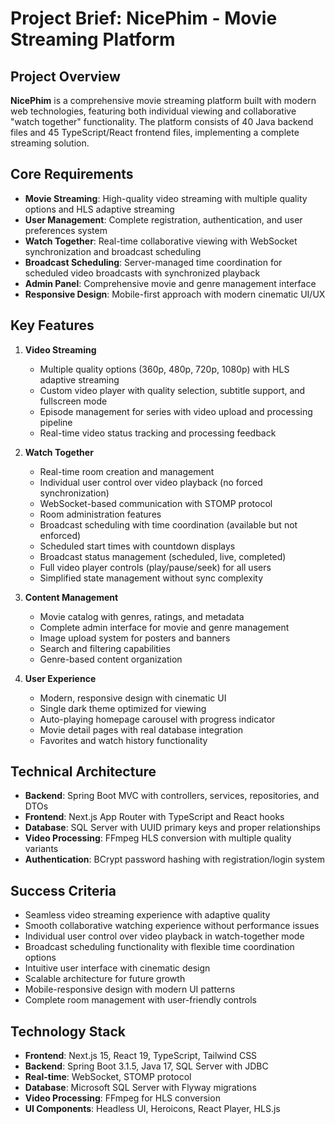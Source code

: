 # Project Brief: NicePhim - Movie Streaming Platform

## Project Overview
**NicePhim** is a comprehensive movie streaming platform built with modern web technologies, featuring both individual viewing and collaborative "watch together" functionality. The platform consists of 40 Java backend files and 45 TypeScript/React frontend files, implementing a complete streaming solution.

## Core Requirements
- **Movie Streaming**: High-quality video streaming with multiple quality options and HLS adaptive streaming
- **User Management**: Complete registration, authentication, and user preferences system
- **Watch Together**: Real-time collaborative viewing with WebSocket synchronization and broadcast scheduling
- **Broadcast Scheduling**: Server-managed time coordination for scheduled video broadcasts with synchronized playback
- **Admin Panel**: Comprehensive movie and genre management interface
- **Responsive Design**: Mobile-first approach with modern cinematic UI/UX

## Key Features
1. **Video Streaming**
   - Multiple quality options (360p, 480p, 720p, 1080p) with HLS adaptive streaming
   - Custom video player with quality selection, subtitle support, and fullscreen mode
   - Episode management for series with video upload and processing pipeline
   - Real-time video status tracking and processing feedback

2. **Watch Together**
   - Real-time room creation and management
   - Individual user control over video playback (no forced synchronization)
   - WebSocket-based communication with STOMP protocol
   - Room administration features
   - Broadcast scheduling with time coordination (available but not enforced)
   - Scheduled start times with countdown displays
   - Broadcast status management (scheduled, live, completed)
   - Full video player controls (play/pause/seek) for all users
   - Simplified state management without sync complexity

3. **Content Management**
   - Movie catalog with genres, ratings, and metadata
   - Complete admin interface for movie and genre management
   - Image upload system for posters and banners
   - Search and filtering capabilities
   - Genre-based content organization

4. **User Experience**
   - Modern, responsive design with cinematic UI
   - Single dark theme optimized for viewing
   - Auto-playing homepage carousel with progress indicator
   - Movie detail pages with real database integration
   - Favorites and watch history functionality

## Technical Architecture
- **Backend**: Spring Boot MVC with controllers, services, repositories, and DTOs
- **Frontend**: Next.js App Router with TypeScript and React hooks
- **Database**: SQL Server with UUID primary keys and proper relationships
- **Video Processing**: FFmpeg HLS conversion with multiple quality variants
- **Authentication**: BCrypt password hashing with registration/login system

## Success Criteria
- Seamless video streaming experience with adaptive quality
- Smooth collaborative watching experience without performance issues
- Individual user control over video playback in watch-together mode
- Broadcast scheduling functionality with flexible time coordination options
- Intuitive user interface with cinematic design
- Scalable architecture for future growth
- Mobile-responsive design with modern UI patterns
- Complete room management with user-friendly controls

## Technology Stack
- **Frontend**: Next.js 15, React 19, TypeScript, Tailwind CSS
- **Backend**: Spring Boot 3.1.5, Java 17, SQL Server with JDBC
- **Real-time**: WebSocket, STOMP protocol
- **Database**: Microsoft SQL Server with Flyway migrations
- **Video Processing**: FFmpeg for HLS conversion
- **UI Components**: Headless UI, Heroicons, React Player, HLS.js


